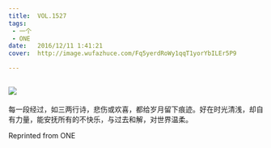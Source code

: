 ```yaml
---
title:	VOL.1527
tags:
 - 一个
 - ONE
date:	2016/12/11 1:41:21
cover:	http://image.wufazhuce.com/Fq5yerdRoWy1qqT1yorYbILEr5P9

---
```

![](http://image.wufazhuce.com/Fq5yerdRoWy1qqT1yorYbILEr5P9)
---

每一段经过，如三两行诗，悲伤或欢喜，都给岁月留下痕迹。好在时光清浅，却自有力量，能安抚所有的不快乐，与过去和解，对世界温柔。
 
Reprinted from ONE
